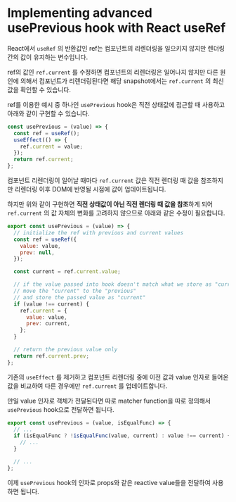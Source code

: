 # Implementing advanced usePrevious hook with React useRef

React에서 `useRef` 의 반환값인 ref는 컴포넌트의 리렌더링을 일으키지 않지만 렌더링 간의 값이 유지하는 변수입니다.

ref의 값인 `ref.current` 를 수정하면 컴포넌트의 리렌더링은 일어나지 않지만 다른 원인에 의해서 컴포넌트가 리렌더링된다면 해당 snapshot에서는 `ref.current` 의 최신값을 확인할 수 있습니다.

ref를 이용한 예시 중 하나인 `usePrevious` hook은 직전 상태값에 접근할 때 사용하고 아래와 같이 구현할 수 있습니다.

```jsx
const usePrevious = (value) => {
  const ref = useRef();
  useEffect(() => {
    ref.current = value;
  });
  return ref.current;
};
```

컴포넌트 리렌더링이 일어날 때마다 `ref.current` 값은 직전 렌더링 때 값을 참조하지만 리렌더링 이후 DOM에 반영될 시점에 값이 업데이트됩니다.

하지만 위와 같이 구현하면 **직전 상태값이 아닌 직전 렌더링 때 값을 참조**하게 되어 `ref.current` 의 값 자체의 변화를 고려하지 않으므로 아래와 같은 수정이 필요합니다.

```jsx
export const usePrevious = (value) => {
  // initialize the ref with previous and current values
  const ref = useRef({
    value: value,
    prev: null,
  });

  const current = ref.current.value;

  // if the value passed into hook doesn't match what we store as "current"
  // move the "current" to the "previous"
  // and store the passed value as "current"
  if (value !== current) {
    ref.current = {
      value: value,
      prev: current,
    };
  }

  // return the previous value only
  return ref.current.prev;
};
```

기존의 `useEffect` 를 제거하고 컴포넌트 리렌더링 중에 이전 값과 value 인자로 들어온 값을 비교하여 다른 경우에만 `ref.current` 를 업데이트합니다.

만일 value 인자로 객체가 전달된다면 따로 matcher function을 따로 정의해서 `usePrevious` hook으로 전달하면 됩니다.

```jsx
export const usePrevious = (value, isEqualFunc) => {
  // ...
  if (isEqualFunc ? !isEqualFunc(value, current) : value !== current) {
    // ...
  }

  // ...
};
```

이제 `usePrevious` hook의 인자로 props와 같은 reactive value들을 전달하여 사용하면 됩니다.
